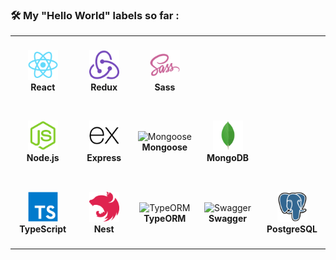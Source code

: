 ### :hammer_and_wrench: My "Hello World" labels so far :

<table>
  <tr>
    <td align="center" height="108" width="108">
      <img
        src="https://github.com/devicons/devicon/blob/master/icons/react/react-original.svg"
        width="48"
        height="48"
        alt="React"
      />
      <br /><strong>React</strong>
    </td>
        <td align="center" height="108" width="108">
      <img
        src="https://github.com/devicons/devicon/blob/master/icons/redux/redux-original.svg"
        width="48"
        height="48"
        alt="Redux"
      />
      <br /><strong>Redux</strong>
    </td>
    <td align="center" height="108" width="108">
      <img
        src="https://github.com/devicons/devicon/blob/master/icons/sass/sass-original.svg"
        width="48"
        height="48"
        alt="Sass"
      />
      <br /><strong>Sass</strong>
    </td>
  </tr>
  <tr>
    <td align="center" height="108" width="108">
      <img
        src="https://github.com/devicons/devicon/blob/master/icons/nodejs/nodejs-original.svg"
        width="48"
        height="48"
        alt="Node.js"
      />
      <br /><strong>Node.js</strong>
    </td>
    <td align="center" height="108" width="108">
      <img
        src="https://github.com/devicons/devicon/blob/master/icons/express/express-original.svg"
        width="48"
        height="48"
        alt="Express"
      />
      <br /><strong>Express</strong>
        <td align="center" height="108" width="108">
      <img
        src="https://tidelift.com/hubfs/mogoose-logo.png"
        width="48"
        height="48"
        alt="Mongoose"
      />
      <br /><strong>Mongoose</strong>
    </td>
        <td align="center" height="108" width="108">
      <img
        src="https://github.com/devicons/devicon/blob/master/icons/mongodb/mongodb-original.svg"
        width="48"
        height="48"
        alt="MongoDB"
      />
      <br /><strong>MongoDB</strong>
    </td>
  </tr>
   <tr>
    <td align="center" height="108" width="108">
      <img
        src="https://github.com/devicons/devicon/blob/master/icons/typescript/typescript-original.svg"
        width="48"
        height="48"
        alt="React"
      />
      <br /><strong>TypeScript</strong>
    </td>
    <td align="center" height="108" width="108">
      <img
        src="https://github.com/devicons/devicon/blob/master/icons/nestjs/nestjs-plain.svg"
        width="48"
        height="48"
        alt="Nest"
      />
      <br /><strong>Nest</strong>
    </td>
    <td align="center" height="108" width="108">
      <img
        src="https://seeklogo.com/images/T/typeorm-logo-F243B34DEE-seeklogo.com.png"
        width="48"
        height="48"
        alt="TypeORM"
      />
      <br /><strong>TypeORM</strong>
    </td>
    <td align="center" height="108" width="108">
      <img
        src="https://static-00.iconduck.com/assets.00/swagger-icon-512x512-halz44im.png"
        width="48"
        height="48"
        alt="Swagger"
      />
      <br /><strong>Swagger</strong>
    </td>
    <td align="center" height="108" width="108">
      <img
        src="https://github.com/devicons/devicon/blob/master/icons/postgresql/postgresql-original.svg"
        width="48"
        height="48"
        alt="PostgreSQL"
      />
      <br /><strong>PostgreSQL</strong>
    </td>
  </tr>
</table>
